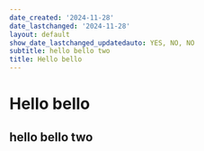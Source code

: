 ```yaml
---
date_created: '2024-11-28'
date_lastchanged: '2024-11-28'
layout: default
show_date_lastchanged_updatedauto: YES, NO, NO
subtitle: hello bello two
title: Hello bello
---
```

# Hello bello
## hello bello two

